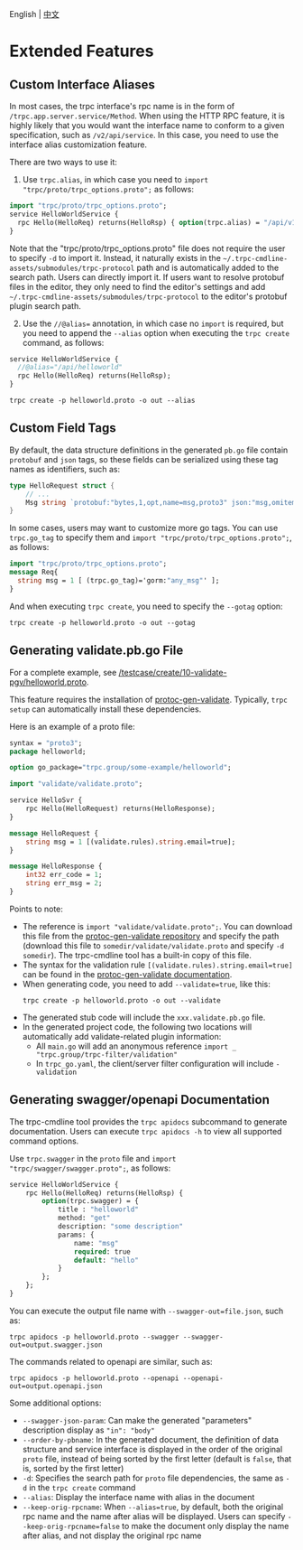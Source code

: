 English | [中文](README.zh_CN.md)

# Extended Features

## Custom Interface Aliases

In most cases, the trpc interface's rpc name is in the form of `/trpc.app.server.service/Method`. When using the HTTP RPC feature, it is highly likely that you would want the interface name to conform to a given specification, such as `/v2/api/service`. In this case, you need to use the interface alias customization feature.

There are two ways to use it:

1. Use `trpc.alias`, in which case you need to `import "trpc/proto/trpc_options.proto";` as follows:

```protobuf
import "trpc/proto/trpc_options.proto";
service HelloWorldService {
  rpc Hello(HelloReq) returns(HelloRsp) { option(trpc.alias) = "/api/v1/helloworld"; };
}
```

Note that the "trpc/proto/trpc_options.proto" file does not require the user to specify `-d` to import it. Instead, it naturally exists in the `~/.trpc-cmdline-assets/submodules/trpc-protocol` path and is automatically added to the search path. Users can directly import it. If users want to resolve protobuf files in the editor, they only need to find the editor's settings and add `~/.trpc-cmdline-assets/submodules/trpc-protocol` to the editor's protobuf plugin search path.

2. Use the `//@alias=` annotation, in which case no `import` is required, but you need to append the `--alias` option when executing the `trpc create` command, as follows:

```protobuf
service HelloWorldService {
  //@alias="/api/helloworld"
  rpc Hello(HelloReq) returns(HelloRsp);
}
```

```shell
trpc create -p helloworld.proto -o out --alias
```

## Custom Field Tags

By default, the data structure definitions in the generated `pb.go` file contain `protobuf` and `json` tags, so these fields can be serialized using these tag names as identifiers, such as:

```go
type HelloRequest struct {
    // ...
    Msg string `protobuf:"bytes,1,opt,name=msg,proto3" json:"msg,omitempty"`
}
```

In some cases, users may want to customize more go tags. You can use `trpc.go_tag` to specify them and `import "trpc/proto/trpc_options.proto";`, as follows:

```protobuf
import "trpc/proto/trpc_options.proto";
message Req{
  string msg = 1 [ (trpc.go_tag)='gorm:"any_msg"' ];
}
```

And when executing `trpc create`, you need to specify the `--gotag` option:

```shell
trpc create -p helloworld.proto -o out --gotag
```

## Generating validate.pb.go File

For a complete example, see [/testcase/create/10-validate-pgv/helloworld.proto](/testcase/create/10-validate-pgv/helloworld.proto).

This feature requires the installation of [protoc-gen-validate](https://github.com/bufbuild/protoc-gen-validate). Typically, `trpc setup` can automatically install these dependencies.

Here is an example of a proto file:

```proto
syntax = "proto3";
package helloworld;

option go_package="trpc.group/some-example/helloworld";

import "validate/validate.proto";

service HelloSvr {
    rpc Hello(HelloRequest) returns(HelloResponse);
}

message HelloRequest {
    string msg = 1 [(validate.rules).string.email=true];
}

message HelloResponse {
    int32 err_code = 1; 
    string err_msg = 2; 
}
```

Points to note:

* The reference is `import "validate/validate.proto";`. You can download this file from the [protoc-gen-validate repository](https://github.com/bufbuild/protoc-gen-validate/blob/main/validate/validate.proto) and specify the path (download this file to `somedir/validate/validate.proto` and specify `-d somedir`). The trpc-cmdline tool has a built-in copy of this file.
* The syntax for the validation rule `[(validate.rules).string.email=true]` can be found in the [protoc-gen-validate documentation](https://github.com/bufbuild/protoc-gen-validate/blob/v1.0.2/README.md).
* When generating code, you need to add `--validate=true`, like this:
  ```shell
  trpc create -p helloworld.proto -o out --validate
  ```
* The generated stub code will include the `xxx.validate.pb.go` file.
* In the generated project code, the following two locations will automatically add validate-related plugin information:
  * All `main.go` will add an anonymous reference `import _ "trpc.group/trpc-filter/validation"`
  * In `trpc_go.yaml`, the client/server filter configuration will include `- validation`

## Generating swagger/openapi Documentation

The trpc-cmdline tool provides the `trpc apidocs` subcommand to generate documentation. Users can execute `trpc apidocs -h` to view all supported command options.

Use `trpc.swagger` in the `proto` file and `import "trpc/swagger/swagger.proto";`, as follows:

```protobuf
service HelloWorldService {
    rpc Hello(HelloReq) returns(HelloRsp) {
        option(trpc.swagger) = {
            title : "helloworld"
            method: "get"
            description: "some description"
            params: {
                name: "msg"
                required: true
                default: "hello"
            }
        };
    };
}
```

You can execute the output file name with `--swagger-out=file.json`, such as:

```shell
trpc apidocs -p helloworld.proto --swagger --swagger-out=output.swagger.json
```

The commands related to openapi are similar, such as:

```shell
trpc apidocs -p helloworld.proto --openapi --openapi-out=output.openapi.json
```

Some additional options:

* `--swagger-json-param`: Can make the generated "parameters" description display as `"in": "body"`
* `--order-by-pbname`: In the generated document, the definition of data structure and service interface is displayed in the order of the original `proto` file, instead of being sorted by the first letter (default is `false`, that is, sorted by the first letter)
* `-d`: Specifies the search path for `proto` file dependencies, the same as `-d` in the `trpc create` command
* `--alias`: Display the interface name with alias in the document
* `--keep-orig-rpcname`: When `--alias=true`, by default, both the original rpc name and the name after alias will be displayed. Users can specify `--keep-orig-rpcname=false` to make the document only display the name after alias, and not display the original rpc name
